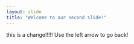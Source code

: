 ```yaml
---
layout: slide
title: "Welcome to our second slide!"
---
```

this is a change!!!!!
Use the left arrow to go back!
